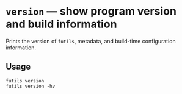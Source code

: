 # `version` — show program version and build information

Prints the version of `futils`, metadata, and build-time configuration
information.

## Usage

```
futils version
futils version -hv
```
